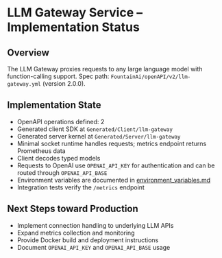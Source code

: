# LLM Gateway Service – Implementation Status

## Overview
The LLM Gateway proxies requests to any large language model with function-calling support.
Spec path: `FountainAi/openAPI/v2/llm-gateway.yml` (version 2.0.0).

## Implementation State
- OpenAPI operations defined: 2
- Generated client SDK at `Generated/Client/llm-gateway`
- Generated server kernel at `Generated/Server/llm-gateway`
- Minimal socket runtime handles requests; metrics endpoint returns Prometheus data
- Client decodes typed models
- Requests to OpenAI use `OPENAI_API_KEY` for authentication and can be routed through `OPENAI_API_BASE`
- Environment variables are documented in [environment_variables.md](../../../../../../docs/environment_variables.md)
- Integration tests verify the `/metrics` endpoint

## Next Steps toward Production
- Implement connection handling to underlying LLM APIs
- Expand metrics collection and monitoring
- Provide Docker build and deployment instructions
- Document `OPENAI_API_KEY` and `OPENAI_API_BASE` usage
